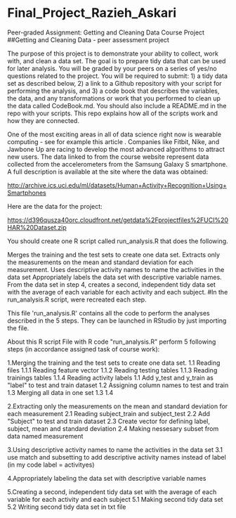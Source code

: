 # Final_Project_Razieh_Askari
Peer-graded Assignment: Getting and Cleaning Data Course Project
##Getting and Cleaning Data - peer assessment project

The purpose of this project is to demonstrate your ability to collect, work with, and clean a data set. The goal is to prepare tidy data that can be used for later analysis. You will be graded by your peers on a series of yes/no questions related to the project. You will be required to submit: 1) a tidy data set as described below, 2) a link to a Github repository with your script for performing the analysis, and 3) a code book that describes the variables, the data, and any transformations or work that you performed to clean up the data called CodeBook.md. You should also include a README.md in the repo with your scripts. This repo explains how all of the scripts work and how they are connected.

One of the most exciting areas in all of data science right now is wearable computing - see for example this article . Companies like Fitbit, Nike, and Jawbone Up are racing to develop the most advanced algorithms to attract new users. The data linked to from the course website represent data collected from the accelerometers from the Samsung Galaxy S smartphone. A full description is available at the site where the data was obtained:

http://archive.ics.uci.edu/ml/datasets/Human+Activity+Recognition+Using+Smartphones

Here are the data for the project:

https://d396qusza40orc.cloudfront.net/getdata%2Fprojectfiles%2FUCI%20HAR%20Dataset.zip

You should create one R script called run_analysis.R that does the following.

Merges the training and the test sets to create one data set.
Extracts only the measurements on the mean and standard deviation for each measurement.
Uses descriptive activity names to name the activities in the data set
Appropriately labels the data set with descriptive variable names.
From the data set in step 4, creates a second, independent tidy data set with the average of each variable for each activity and each subject.
#In the run_analysis.R script, were recreated each step.

This file 'run_analysis.R' contains all the code to perform the analyses described in the 5 steps. They can be launched in RStudio by just importing the file.

About this R script
File with R code "run_analysis.R" perform 5 following steps (in accordance assigned task of course work):

1.Merging the training and the test sets to create one data set.
1.1 Reading files
1.1.1 Reading feature vector
1.1.2 Reading testing tables
1.1.3 Reading trainings tables
1.1.4 Reading activity labels
1.1 Add y_test and y_train as "label" to test and train dataset
1.2 Assigning column names to test and train
1.3 Merging all data in one set
1.3 
1.4 

2.Extracting only the measurements on the mean and standard deviation for each measurement
2.1 Reading subject_train and subject_test
2.2 Add "Subject" to test and train dataset
2.3 Create vector for defining label, subject, mean and standard deviation
2.4 Making nessesary subset from data named measurement

3.Using descriptive activity names to name the activities in the data set
3.1 use match and subsetting to add descriptive activity names instead of label (in my code label = activityes)

4.Appropriately labeling the data set with descriptive variable names

5.Creating a second, independent tidy data set with the average of each variable for each activity and each subject
5.1 Making second tidy data set
5.2 Writing second tidy data set in txt file
